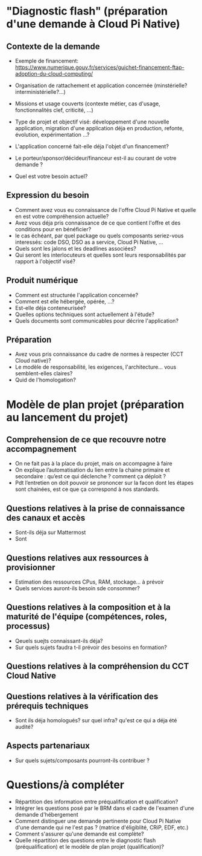 # "Diagnostic flash" (préparation d'une demande à Cloud Pi Native)

## Contexte de la demande

- Exemple de financement: https://www.numerique.gouv.fr/services/guichet-financement-ftap-adoption-du-cloud-computing/

- Organisation de rattachement et application concernée (minstérielle? interministérielle?...)
- Missions et usage couverts (contexte métier, cas d'usage, fonctionnalités clef, criticité, ...)
- Type de projet et objectif visé: développement d'une nouvelle application, migration d'une application déja en production, refonte, évolution, expérimentation ...?
- L'application concerné fait-elle déja l'objet d'un financement? 
- Le porteur/sponsor/décideur/financeur est-il au courant de votre demande ? 
- Quel est votre besoin actuel? 

## Expression du besoin
- Comment avez vous eu connaissance de l'offre Cloud Pi Native et quelle en est votre compréhension actuelle?
- Avez vous déja pris connaissance de ce que contient l'offre et des conditions pour en bénéficier? 
- le cas échéant, par quel package ou quels composants seriez-vous interessés: code DSO, DSO as a service, Cloud Pi Native, ... 
- Quels sont les jalons et les deadlines associées? 
- Qui seront les interlocuteurs et quelles sont leurs responsabilités par rapport à l'objectif visé?

## Produit numérique
- Comment est structurée l'application concernée?
- Comment est elle hébergée, opérée, ...?
- Est-elle déja conteneurisée? 
- Quelles options techniques sont actuellement à l'étude? 
- Quels documents sont communicables pour décrire l'application?

## Préparation 
- Avez vous pris connaissance du cadre de normes à respecter (CCT Cloud native)? 
- Le modèle de responsabilité, les exigences, l'architecture... vous semblent-elles claires?
- Quid de l'homologation?



# Modèle de plan projet (préparation au lancement du projet)

## Comprehension de ce que recouvre notre accompagnement
- On ne fait pas à la place du projet, mais on accompagne à faire
- On explique l’automatisation du lien entre la chaine primaire et secondaire : qu’est ce qui déclenche ? comment ça déploit ?
- Pdt l’entretien on doit pouvoir se prononcer sur la facon dont les étapes sont chainées, est ce que ça correspond à nos standards.

## Questions relatives à la prise de connaissance des canaux et accès
- Sont-ils déja sur Mattermost
- Sont 

## Questions relatives aux ressources à provisionner
- Estimation des ressources CPus, RAM, stockage... à prévoir
- Quels services auront-ils besoin sde consommer?

## Questions relatives à la composition et à la maturité de l'équipe (compétences, roles, processus) 
- Qeuels suejts connaissant-ils déja? 
- Sur quels sujets faudra t-il prévoir des besoins en formation?

## Questions relatives à la compréhension du CCT Cloud Native


## Questions relatives à la vérification des prérequis techniques
- Sont ils déja homologués? sur quel infra? qu'est ce qui a déja été audité?


## Aspects partenariaux
- Sur quels sujets/composants pourront-ils contribuer ? 

# Questions/à compléter
- Répartition des information entre préqualification et qualification?
- Intégrer les questions posé par le BRM dans el cadre de l'examen d'une demande d'hébergement
- Comment distinguer une demande pertinente pour Cloud Pi Native d'une demande qui ne l'est pas ? (matrice d'éligiblité, CRiP, EDF, etc.)
- Comment s'assurer qu'une demande est complète?
- Quelle répartition des questions entre le diagnostic flash (préqualification) et le modèle de plan projet (qualification)? 

